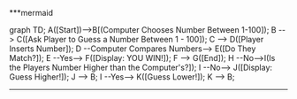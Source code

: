 ***mermaid

graph TD;
	A([Start])-->B[(Computer Chooses Number Between 1-100]);
	B --> C([Ask Player to Guess a Number Between 1 - 100]);
	C --> D([Player Inserts Number]);
	D --Computer Compares Numbers--> E([Do They Match?]);
	E --Yes--> F([Display: YOU WIN!]);
	F --> G([End]);
	H --No-->I(Is the Players Number Higher than the Computer's?]);
	I --No--> J([Display: Guess Higher!]);
	J --> B;
	I --Yes--> K([Guess Lower!]);
	K --> B;
***


